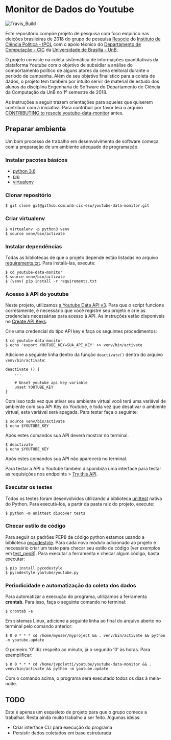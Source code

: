 # Monitor de Dados do Youtube

![Travis_Build](https://travis-ci.org/unb-cic-esw/youtube-data-monitor.svg?branch=master)

Este repositório compõe projeto de pesquisa com foco empírico nas eleições
brasileiras de 2018 do grupo de pesquisa [Resocie](http://resocie.org) do
[Instituto de Ciência Política - IPOL](http://ipol.unb.br/) com o apoio técnico
do [Departamento de Computação - CIC](http://www.cic.unb.br/) da
[Universidade de Brasília - UnB](http://unb.br).

O projeto consiste na coleta sistemática de informações quantitativas da
plataforma Youtube com o objetivo de subsidiar a análise do comportamento
político de alguns atores da cena eleitoral durante o período de campanha.
Além de seu objetivo finalístico para a coleta de dados, o projeto tem também
por intuito servir de material de estudo dos alunos da disciplina Engenharia
de Software do Departamento de Ciência da Computação da UnB no 1º semestre de
2018.

As instruções a seguir trazem orientações para aqueles que quiserem contribuir
com a iniciativa. Para contribuir por favor leia o arquivo
[CONTRIBUTING to resocie youtube-data-monitor](CONTRIBUTING.md) antes.

## Preparar ambiente

Um bom processo de trabalho em desenvolvimento de software começa com a
preparação de um ambiente adequado de programação.

### Instalar pacotes básicos

* [python 3.6](https://www.python.org/)
* [pip](https://pypi.python.org/pypi/pip)
* [virtualenv](https://virtualenv.pypa.io/en/stable/userguide/)

### Clonar repositório

```
$ git clone git@github.com:unb-cic-esw/youtube-data-monitor.git
```

### Criar virtualenv

```
$ virtualenv -p python3 venv
$ source venv/bin/activate
```

### Instalar dependências

Todas as bibliotecas de que o projeto depende estão listadas no arquivo
[requirements.txt](requirements.txt). Para instalá-las, execute:

```
$ cd youtube-data-monitor
$ source venv/bin/activate
$ (venv) pip install -r requirements.txt
```

### Acesso à API do youtube

Neste projeto, utilizamos
[a Youtube Data API v3](https://developers.google.com/youtube/v3/). Para que o
script funcione corretamente, é necessário que você registre seu projeto e
crie as credenciais necessárias para acesso à API. As instruções estão
disponíveis no [Create API Keys](https://developers.google.com/youtube/registering_an_application#Create_API_Keys).

Crie uma credencial do tipo API key e faça os seguintes procedimentos:

```
$ cd youtube-data-monitor
$ echo 'export YOUTUBE_KEY=SUA_API_KEY' >> venv/bin/activate
```

Adicione a seguinte linha dentro da função ```deactivate()``` dentro do
arquivo ```venv/bin/activate```:

```
deactivate () {
    ...

    # Unset youtube api key variable
    unset YOUTUBE_KEY
}
```

Com isso toda vez que ativar seu ambiente virtual você terá uma variável de
ambiente com sua API Key do Youtube, e
toda vez que desativar o ambiente virtual, esta variável será apagada. Para
testar faça o seguinte:

```
$ source venv/bin/activate
$ echo $YOUTUBE_KEY
```

Após estes comandos sua API deverá mostrar no terminal.

```
$ deactivate
$ echo $YOUTUBE_KEY
```

Após estes comandos sua API não aparecerá no terminal.

Para testar a API o Youtube também disponibiza uma interface para testar as
requisições nos endpoints >
[Try this API](https://developers.google.com/youtube/v3/docs/search/list?hl=pt-br&apix=true).

### Executar os testes

Todos os testes foram desenvolvidos utilizando a biblioteca
[unittest](https://docs.python.org/3/library/unittest.html) nativa do Python.
Para executá-los, a partir da pasta raiz do projeto, execute:

```
$ python -m unittest discover tests
```

### Checar estilo de código

Para seguir os padrões PEP8 de código python estamos usando a biblioteca
[pycodestyle](http://pycodestyle.pycqa.org/en/latest/).
Para cada novo módulo adicionado ao projeto é necessário criar um teste para
checar seu estilo de código (ver exemplos em [test_pep8](tests/test_pep8.py)).
Para executar a ferramenta e checar algum código, basta executar:

```
$ pip install pycodestyle
$ pycodestyle youtube/youtube.py
```

### Periodicidade e automatização da coleta dos dados

Para automatizar a execução do programa, utilizamos a ferramenta **crontab**.
Para isso, faça o seguinte comando no terminal:

```
$ crontab -e
```

Em sistemas Linux, adicione a seguinte linha ao final do arquivo aberto no terminal pelo comando anterior:

```
$ 0 0 * * * cd /home/myuser/myproject && . venv/bin/activate && python -m youtube.update
```

O primeiro '0' diz respeito ao minuto, já o segundo '0' às horas.
Para exemplificar:

```
$ 0 0 * * * cd /home/jvpoletti/youtube/youtube-data-monitor && . venv/bin/activate && python -m youtube.update
```

Com o comando acima, o programa será executado todos os dias à meia-noite.

## TODO

Este é apenas um esqueleto de projeto para que o grupo comece a trabalhar.
Resta ainda muito trabalho a ser feito. Algumas ideias:

* Criar interface CLI para execução do programa
* Persistir dados coletados em base estruturada
